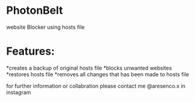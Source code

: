# PhotonBelt
website Blocker using hosts file

# Features:
*creates a backup of original hosts file
*blocks unwanted websites
*restores hosts file
*removes all changes that has been made to hosts file

for further information or collabration please contact me @aresenco.x in instagram 
